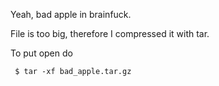 Yeah, bad apple in brainfuck.

File is too big, therefore I compressed it with tar.

To put open do
```
 $ tar -xf bad_apple.tar.gz
```
